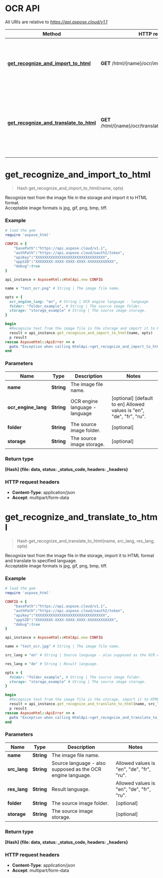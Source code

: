 #  OCR API

All URIs are relative to *https://api.aspose.cloud/v1.1*

Method | HTTP request | Description
------------- | ------------- | -------------
[**get_recognize_and_import_to_html**](OcrApi.md#get_recognize_and_import_to_html) | **GET** /html/{name}/ocr/import | Recognize text from the image file in the storage and import it to HTML format.
[**get_recognize_and_translate_to_html**](OcrApi.md#get_recognize_and_translate_to_html) | **GET** /html/{name}/ocr/translate/{srcLang}/{resLang} | Recognize text from the image file in the storage, import it to HTML format and translate to specified language.


# **get_recognize_and_import_to_html**
> Hash get_recognize_and_import_to_html(name, opts)

Recognize text from the image file in the storage and import it to HTML format.    
Acceptable image formats is jpg, gif, png, bmp, tiff.

### Example
```ruby
# load the gem
require 'aspose_html'

CONFIG = {
    "basePath":"https://api.aspose.cloud/v1.1",
    "authPath":"https://api.aspose.cloud/oauth2/token",
    "apiKey":"XXXXXXXXXXXXXXXXXXXXXXXXXXXXXXXX",
    "appSID":"XXXXXXXX-XXXX-XXXX-XXXX-XXXXXXXXXXXX",
    "debug":true
}

api_instance = AsposeHtml::HtmlApi.new CONFIG

name = "test_ocr.png" # String | The image file name.

opts = { 
  ocr_engine_lang: "en", # String | OCR engine language - language 
  folder: "folder_example", # String | The source image folder.
  storage: "storage_example" # String | The source image storage.
}

begin
  #Recognize text from the image file in the storage and import it to HTML format.
  result = api_instance.get_recognize_and_import_to_html(name, opts)
  p result
rescue AsposeHtml::ApiError => e
  puts "Exception when calling HtmlApi->get_recognize_and_import_to_html: #{e}"
end
```

### Parameters

Name | Type | Description  | Notes
------------- | ------------- | ------------- | -------------
 **name** | **String**| The image file name. | 
 **ocr_engine_lang** | **String**| OCR engine language - language  | [optional] [default to en] Allowed values is "en", "de", "fr", "ru".
 **folder** | **String**| The source image folder. | [optional] 
 **storage** | **String**| The source image storage. | [optional] 

### Return type

**[Hash] {file: data, status: _status_code, headers: _headers}**

### HTTP request headers

 - **Content-Type**: application/json
 - **Accept**: multipart/form-data



# **get_recognize_and_translate_to_html**
> Hash get_recognize_and_translate_to_html(name, src_lang, res_lang, opts)

Recognize text from the image file in the storage, import it to HTML format and translate to specified language.    
Acceptable image formats is jpg, gif, png, bmp, tiff.

### Example
```ruby
# load the gem
require 'aspose_html'

CONFIG = {
    "basePath":"https://api.aspose.cloud/v1.1",
    "authPath":"https://api.aspose.cloud/oauth2/token",
    "apiKey":"XXXXXXXXXXXXXXXXXXXXXXXXXXXXXXXX",
    "appSID":"XXXXXXXX-XXXX-XXXX-XXXX-XXXXXXXXXXXX",
    "debug":true
}

api_instance = AsposeHtml::HtmlApi.new CONFIG

name = "test_ocr.jpg" # String | The image file name.

src_lang = "en" # String | Source language - also supposed as the OCR engine language.

res_lang = "de" # String | Result language.

opts = { 
  folder: "folder_example", # String | The source image folder.
  storage: "storage_example" # String | The source image storage.
}

begin
  #Recognize text from the image file in the storage, import it to HTML format and translate to specified language.
  result = api_instance.get_recognize_and_translate_to_html(name, src_lang, res_lang, opts)
  p result
rescue AsposeHtml::ApiError => e
  puts "Exception when calling HtmlApi->get_recognize_and_translate_to_html: #{e}"
end
```

### Parameters

Name | Type | Description  | Notes
------------- | ------------- | ------------- | -------------
 **name** | **String**| The image file name. | 
 **src_lang** | **String**| Source language - also supposed as the OCR engine language. | Allowed values is "en", "de", "fr", "ru".
 **res_lang** | **String**| Result language. | Allowed values is "en", "de", "fr", "ru".
 **folder** | **String**| The source image folder. | [optional] 
 **storage** | **String**| The source image storage. | [optional] 

### Return type

**[Hash] {file: data, status: _status_code, headers: _headers}**

### HTTP request headers

 - **Content-Type**: application/json
 - **Accept**: multipart/form-data



